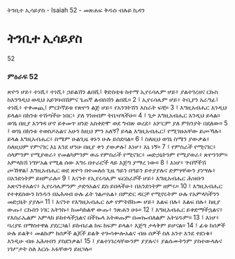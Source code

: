 ﻿
 ትንቢተ ኢሳይያስ - Isaiah 52 - መጽሐፍ ቅዱስ ብሉይ ኪዳን
# ትንቢተ ኢሳይያስ
52
### ምዕራፍ 52
ጽዮን ሆይ፥ ተነሺ፥ ተነሺ፥ ኃይልሽን ልበሺ፤ ቅድስቲቱ ከተማ ኢየሩሳሌም ሆይ፥ ያልተገረዘና ርኩስ ከእንግዲህ ወዲህ አይገባብሽምና ጌጠኛ ልብስሽን ልበሺ።
2 ፤ ኢየሩሳሌም ሆይ፥ ትቢያን አራግፊ፤ ተነሺ፥ ተቀመጪ፤ ምርኮኛይቱ የጽዮን ልጅ ሆይ፥ የአንገትሽን እስራት ፍቺ።
3 ፤ እግዚአብሔር እንዲህ ይላል። በከንቱ ተሽጣችሁ ነበር፥ ያለ ገንዘብም ትቤዣላችሁ።
4 ፤ ጌታ እግዚአብሔር እንዲህ ይላል። ወገኔ በዚያ እንግዳ ሆኖ ይቀመጥ ዘንድ አስቀድሞ ወደ ግብጽ ወረደ፥ አሦርም ያለ ምክንያት በደለው።
5 ፤ ወገኔ በከንቱ ተወስዶአልና አሁን ከዚህ ምን አለኝ? ይላል እግዚአብሔር፤ የሚገዙአቸው ይጮኻሉ፥ ይላል እግዚአብሔር፥ ስሜም ሁልጊዜ ቀኑን ሁሉ ይሰደባል።
6 ፤ ስለዚህ ወገኔ ስሜን ያውቃል፥ ስለዚህም የምናገር እኔ እንደ ሆንሁ በዚያ ቀን ያውቃሉ፤ እነሆ፥ እኔ ነኝ።
7 ፤ የምስራች የሚናገር፥ ሰላምንም የሚያወራ፥ የመልካምንም ወሬ የምስራች የሚናገር፥ መድኃኒትንም የሚያወራ፥ ጽዮንንም። አምላክሽ ነግሦአል የሚል ሰው እግሩ በተራሮች ላይ እጅግ ያማረ ነው።
8 ፤ እነሆ፥ ጕበኞችሽ ጮኸዋል፤ እግዚአብሔር ወደ ጽዮን በተመለሰ ጊዜ ዓይን በዓይን ይተያያሉና ድምፃቸውን ያነሣሉ፥ በአንድነትም ይዘምራሉ።
9 ፤ እናንተ የኢየሩሳሌም ፍርስራሾች ሆይ፥ እግዚአብሔር ሕዝቡን አጽናንቶአልና፥ ኢየሩሳሌምንም ታድጎአልና ደስ ይበላችሁ፥ በአንድነትም ዘምሩ።
10 ፤ እግዚአብሔር የተቀደሰውን ክንዱን በአሕዛብ ሁሉ ፊት ገልጦአል፥ በምድር ዳርቻ የሚኖሩትም ሁሉ የአምላካችንን መድኃኒት ያያሉ።
11 ፤ እናንተ የእግዚአብሔር ዕቃ የምትሸከሙ ሆይ፥ እልፍ በሉ፥ እልፍ በሉ፥ ከዚያ ውጡ፥ ርኩስን ነገር አትንኩ፥ ከመካከልዋ ውጡ፥ ንጽሐን ሁኑ።
12 ፤ እግዚአብሔር ይቀድማችኋልና፥ የእስራኤልም አምላክ ይከተላችኋልና በችኰላ አትወጡም በመኰብለልም አትሄዱም።
13 ፤ እነሆ፥ ባሪያዬ በማስተዋል ያደርጋል፤ ይከብራል ከፍ ከፍም ይላል፥ እጅግ ታላቅም ይሆናል።
14 ፤ ፊቱ ከሰዎች ሁሉ ይልቅ፥ መልኩም ከሰዎች ልጆች ይልቅ ተጐሳቍሎአልና ብዙ ሰዎች ስለ አንተ እንደ ተደነቁ፥ እንዲሁ ብዙ አሕዛብን ያስደንቃል፤
15 ፤ ያልተነገረላቸውንም ያያሉና፥ ያልሰሙትንም ያስተውላሉና ነገሥታት ስለ እርሱ አፋቸውን ይዘጋሉ። 
